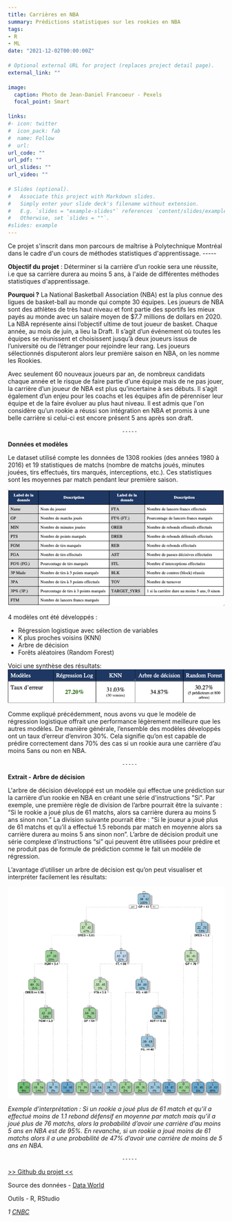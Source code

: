 ```yaml
---
title: Carrières en NBA
summary: Prédictions statistiques sur les rookies en NBA
tags:
- R
- ML
date: "2021-12-02T00:00:00Z"

# Optional external URL for project (replaces project detail page).
external_link: ""

image:
  caption: Photo de Jean-Daniel Francoeur - Pexels
  focal_point: Smart

links:
#- icon: twitter
#  icon_pack: fab
#  name: Follow
#  url:
url_code: ""
url_pdf: ""
url_slides: ""
url_video: ""

# Slides (optional).
#   Associate this project with Markdown slides.
#   Simply enter your slide deck's filename without extension.
#   E.g. `slides = "example-slides"` references `content/slides/example-slides.md`.
#   Otherwise, set `slides = ""`.
#slides: example
---
```


Ce projet s'inscrit dans mon parcours de maîtrise à Polytechnique Montréal dans le cadre d'un cours de méthodes statistiques d'apprentissage. 
                                         -----

**Objectif du projet** : Déterminer si la carrière d’un rookie sera une réussite, i.e que sa carrière durera au moins 5 ans, à l'aide de différentes méthodes statistiques d'apprentissage.

**Pourquoi ?** La National Basketball Association (NBA) est la plus connue des ligues de basket-ball au monde qui compte 30 équipes. Les joueurs de NBA sont des athlètes de très haut niveau et font partie des sportifs les mieux payés au monde avec un salaire moyen de $7.7 millions de dollars en 2020. La NBA représente ainsi l’objectif ultime de tout joueur de basket. Chaque année, au mois de juin, a lieu la Draft. Il s’agit d’un événement où toutes les équipes se réunissent et choisissent jusqu’à deux joueurs issus de l’université ou de l’étranger pour rejoindre leur rang. Les joueurs sélectionnés disputeront alors leur première saison en NBA, on les nomme les Rookies. 

Avec seulement 60 nouveaux joueurs par an, de nombreux candidats chaque année et le risque de faire partie d’une équipe mais de ne pas jouer, la carrière d’un joueur de NBA est plus qu’incertaine à ses débuts. Il s’agit également d’un enjeu pour les coachs et les équipes afin de pérenniser leur équipe et de la faire évoluer au plus haut niveau. Il est admis que l'on considère qu’un rookie a réussi son intégration en NBA et promis à une belle carrière si celui-ci est encore présent 5 ans après son draft.

                                         -----
**Données et modèles**

Le dataset utilisé compte les données de 1308 rookies (des années 1980 à 2016) et 19
statistiques de matchs (nombre de matchs joués, minutes jouées, tirs effectués, tirs marqués, interceptions, etc.). Ces statistiques sont les moyennes par match pendant leur première saison.

![Where is my image ?](projet-nba-data.png "Attributs du dataset")

4 modèles ont été développés :
- Régression logistique avec sélection de variables
- K plus proches voisins (KNN)
- Arbre de décision
- Forêts aléatoires (Random Forest)

Voici une synthèse des résultats:
![Where is my image ?](projet-nba-results.png "Taux d'erreur des modèles")

Comme expliqué précédemment, nous avons vu que le modèle de régression logistique offrait
une performance légèrement meilleure que les autres modèles. De manière générale, l’ensemble
des modèles développés ont un taux d’erreur d’environ 30%. Cela signifie qu’on est capable de
prédire correctement dans 70% des cas si un rookie aura une carrière d’au moins 5ans ou non
en NBA.

                                         -----
**Extrait - Arbre de décision**

L'arbre de décision développé est un modèle qui effectue une prédiction sur la carrière d’un rookie en NBA en créant une série d'instructions "Si". Par exemple, une première règle de division de l’arbre pourrait être la suivante : “Si le rookie a joué plus de 61 matchs, alors sa carrière durera au moins 5 ans sinon non.” La division suivante pourrait être : "Si le joueur a joué plus de 61 matchs et qu’il a effectué 1.5 rebonds par match en moyenne alors sa carrière durera au moins 5 ans sinon non”.
L’arbre de décision produit une série complexe d'instructions “si” qui peuvent être utilisées pour prédire et ne produit pas de formule de prédiction comme le fait un modèle de régression.

L’avantage d’utiliser un arbre de décision est qu’on peut visualiser et interpréter facilement les résultats:

![Where is my image ?](projet-nba-tree.png "Arbre de décision")

*Exemple d’interprétation :*
*Si un rookie a joué plus de 61 match et qu’il a effectué moins de 1.1 rebond défensif en moyenne par match mais qu’il a joué plus de 76 matchs, alors la probabilité d’avoir une carrière d’au moins 5 ans en NBA est de 95%.
En revanche, si un rookie a joué moins de 61 matchs alors il a une probabilité de 47% d’avoir une carrière de moins de 5 ans en NBA.*

                                         -----

[>> Github du projet <<]()

Source des données - [Data World](https://data.world/exercises/logistic-regression-exercise-1)

Outils - R, RStudio

*1 [CNBC](https://www.cnbc.com/2019/10/22/highest-paid-players-in-the-nba-right-now.html)*



